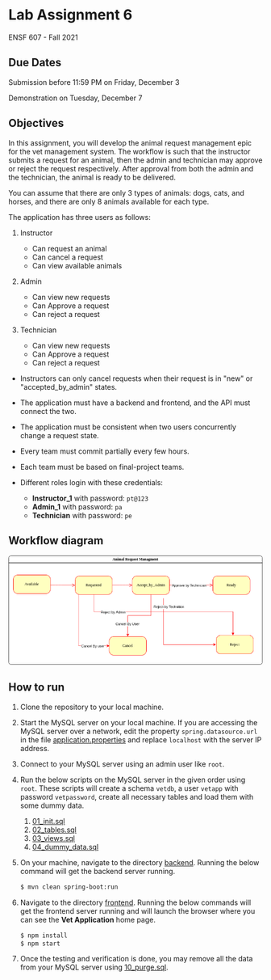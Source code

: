 # Lab Assignment 6

ENSF 607 - Fall 2021


## Due Dates

Submission before 11:59 PM on Friday, December 3

Demonstration on Tuesday, December 7


## Objectives

In this assignment, you will develop the animal request management epic for the vet management system. The workflow is such that the instructor submits a request for an animal, then the admin and technician may approve or reject the request respectively. After approval from both the admin and the technician, the animal is ready to be delivered. 

You can assume that there are only 3 types of animals: dogs, cats, and horses, and there are only 8 animals available for each type. 

The application has three users as follows:

1. Instructor
    + Can request an animal 
    + Can cancel a request  
    + Can view available animals  

2. Admin
    + Can view new requests  
    + Can Approve a request  
    + Can reject a request  

3. Technician
    + Can view new requests  
    + Can Approve a request  
    + Can reject a request  

* Instructors can only cancel requests when their request is in "new" or "accepted_by_admin" states.

* The application must have a backend and frontend, and the API must connect the two.

* The application must be consistent when two users concurrently change a request state.

* Every team must commit partially every few hours.

* Each team must be based on final-project teams.

* Different roles login with these credentials:
    * **Instructor_1** with password: `pt@123`
    * **Admin_1** with password: `pa`
    * **Technician** with password: `pe`


## Workflow diagram

![alt_text](Hackaton.drawio.png "State Diagram")


## How to run

1. Clone the repository to your local machine.

2. Start the MySQL server on your local machine. If you are accessing the MySQL server over a network, edit the property `spring.datasource.url` in the file [application.properties](backend/src/main/resources/application.properties) and replace `localhost` with the server IP address.

3. Connect to your MySQL server using an admin user like `root`.

4. Run the below scripts on the MySQL server in the given order using `root`. These scripts will create a schema `vetdb`, a user `vetapp` with password `vetpassword`, create all necessary tables and load them with some dummy data.
   1. [01_init.sql](sql/01_init.sql)
   2. [02_tables.sql](sql/02_tables.sql)
   3. [03_views.sql](sql/03_views.sql)
   4. [04_dummy_data.sql](sql/04_dummy_data.sql)

5. On your machine, navigate to the directory [backend](backend). Running the below command will get the backend server running.
   ```bash
   $ mvn clean spring-boot:run
   ```

6. Navigate to the directory [frontend](frontend). Running the below commands will get the frontend server running and will launch the browser where you can see the **Vet Application** home page.
    ```
    $ npm install
    $ npm start
    ```
7. Once the testing and verification is done, you may remove all the data from your MySQL server using [10_purge.sql](sql/10_purge.sql).
